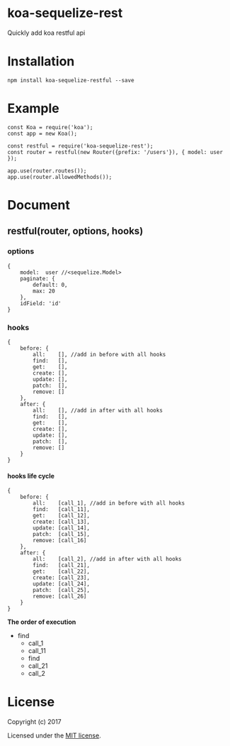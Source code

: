 # koa-sequelize-rest
Quickly add koa restful api

# Installation
```
npm install koa-sequelize-restful --save
```

# Example
```
const Koa = require('koa');
const app = new Koa();

const restful = require('koa-sequelize-rest');
const router = restful(new Router({prefix: '/users'}), { model: user });

app.use(router.routes());
app.use(router.allowedMethods());

```

# Document
## restful(router, options, hooks)

### options
```
{
    model:  user //<sequelize.Model>
    paginate: {
        default: 0,
        max: 20
    },
    idField: 'id'
}
```

### hooks
```
{
    before: {
        all:    [], //add in before with all hooks
        find:   [],
        get:    [],
        create: [],
        update: [],
        patch:  [],
        remove: []
    },
    after: {
        all:    [], //add in after with all hooks
        find:   [],
        get:    [],
        create: [],
        update: [],
        patch:  [],
        remove: []
    }
}
```

#### hooks life cycle
```
{
    before: {
        all:    [call_1], //add in before with all hooks
        find:   [call_11],
        get:    [call_12],
        create: [call_13],
        update: [call_14],
        patch:  [call_15],
        remove: [call_16]
    },
    after: {
        all:    [call_2], //add in after with all hooks
        find:   [call_21],
        get:    [call_22],
        create: [call_23],
        update: [call_24],
        patch:  [call_25],
        remove: [call_26]
    }
}
```

**The order of execution**

- find
    - call_1
    - call_11
    - find 
    - call_21
    - call_2

# License

Copyright (c) 2017

Licensed under the [MIT license](LICENSE).